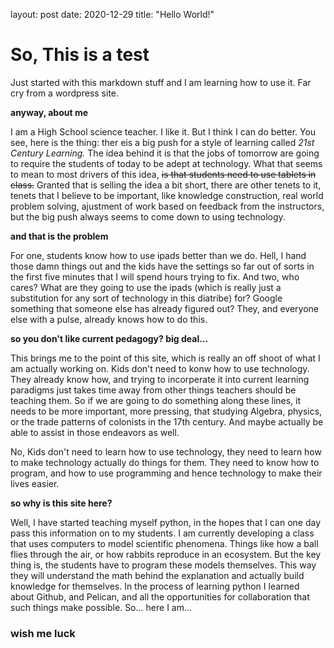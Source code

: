 layout: post
date: 2020-12-29
title: "Hello World!"

# So,  This is a test

Just started with this markdown stuff and I am learning how to use it.   Far cry from a wordpress site.


**anyway, about me**

I am a High School science teacher.  I like it.  But I think I can do better.  You see, here is the thing:  ther eis a big push for a style of learning called *21st Century Learning.*  The idea behind it is that the jobs of tomorrow are going to require the students of today to be adept at technology.  What that seems to mean to most drivers of this idea, ~~is that students need to use tablets in class.~~  Granted that is selling the idea a bit short, there are other tenets to it, tenets that I believe to be important, like knowledge construction, real world problem solving, ajustment of work based on feedback from the instructors, but the big push always seems to come down to using technology.  

**and that is the problem**

For one, students know how to use ipads better than we do.  Hell, I hand those damn things out and the kids have the settings so far out of sorts in the first five minutes that I will spend hours trying to fix.  And two, who cares?  What are they going to use the ipads (which is really just a substitution for any sort of technology in this diatribe) for? Google something that someone else has already figured out?  They, and everyone else with a pulse, already knows how to do this.  

**so you don't like current pedagogy? big deal...**

This brings me to the point of this site, which is really an off shoot of what I am actually working on.  Kids don't need to konw how to use technology.  They already know how, and trying to incorperate it into current learning paradigms just takes time away from other things teachers should be teaching them.  So if we are going to do something along these lines, it needs to be more important, more pressing, that studying Algebra, physics, or the trade patterns of colonists in the 17th century. And maybe actually be able to assist in those endeavors as well.

No, Kids don't need to learn how to use technology, they need to learn how to make technology actually do things for them.  They need to know how to program, and how to use programming and hence technology to make their lives easier. 

**so why is this site here?**

Well, I have started teaching myself python, in the hopes that I can one day pass this information on to my students.  I am currently developing a class that uses computers to model scientific phenomena.  Things like how a ball flies through the air, or how rabbits reproduce in an ecosystem. But the key thing is, the students have to program these models themselves.  This way they will understand the math behind the explanation and actually build knowledge for themselves.  In the process of learning python I learned about Github, and Pelican, and all the opportunities for collaboration that such things make possible.  So... here I am...  


### wish me luck ###